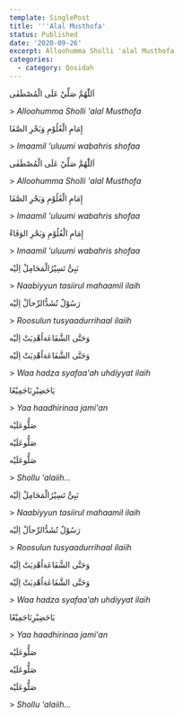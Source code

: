 ```yaml
---
template: SinglePost
title: '''Alal Musthofa'
status: Published
date: '2020-09-26'
excerpt: Alloohumma Sholli 'alal Musthofa
categories:
  - category: Qosidah
---
```

اَللّٰهُمَّ صَلِّيْ عَلَى الْمُصْطَفٰى

\> _Alloohumma Sholli 'alal Musthofa_

إِمَامِ الْعُلُوْمِ وَبَحْرِ الصَّفَا

\> _Imaamil 'uluumi wabahris shofaa_

اَللّٰهُمَّ صَلِّيْ عَلَى الْمُصْطَفٰى

\> _Alloohumma Sholli 'alal Musthofa_

إِمَامِ الْعُلُوْمِ وَبَحْرِ الصَّفَا

\> _Imaamil 'uluumi wabahris shofaa_

إِمَامِ الْعُلُوْمِ وَبَحْرِ الوَفَاءْ

\> _Imaamil 'uluumi wabahris shofaa_

نَبِىٌّ تَسِيْرُالْمَحَامِلْ اِلَيْه

\> _Naabiyyun tasiirul mahaamil ilaih_

رَسُوْلٌ تُشَدُّالرِّحاَلْ اِلَيْه

\> _Roosulun tusyaadurrihaal ilaiih_

وَحَتَّى الشَّفَاعَةاُهْدِيَتْ اِلَيْه

وَحَتَّى الشَّفَاعَةاُهْدِيَتْ اِلَيْه

\> _Waa hadza syafaa'ah uhdiyyat ilaih_

يَاحَضِيْرِنَاجَمِيْعًا

\> _Yaa haadhirinaa jami'an_

صَلُّوعَلَيْه

صَلُّوعَلَيْه

صَلُّوعَلَيْه

\> _Shollu 'alaiih..._

نَبِىٌّ تَسِيْرُالْمَحَامِلْ اِلَيْه

\> _Naabiyyun tasiirul mahaamil ilaih_

رَسُوْلٌ تُشَدُّالرِّحاَلْ اِلَيْه

\> _Roosulun tusyaadurrihaal ilaiih_

وَحَتَّى الشَّفَاعَةاُهْدِيَتْ اِلَيْه

وَحَتَّى الشَّفَاعَةاُهْدِيَتْ اِلَيْه

\> _Waa hadza syafaa'ah uhdiyyat ilaih_

يَاحَضِيْرِنَاجَمِيْعًا

\> _Yaa haadhirinaa jami'an_

صَلُّوعَلَيْه

صَلُّوعَلَيْه

صَلُّوعَلَيْه

\> _Shollu 'alaiih..._
